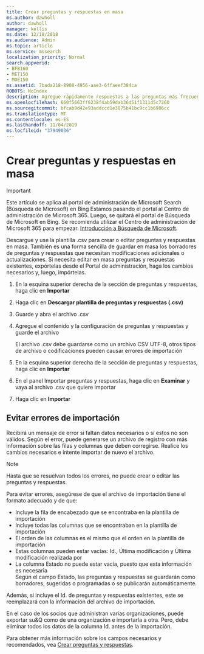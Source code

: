 ```yaml
---
title: Crear preguntas y respuestas en masa
ms.author: dawholl
author: dawholl
manager: kellis
ms.date: 12/18/2018
ms.audience: Admin
ms.topic: article
ms.service: mssearch
localization_priority: Normal
search.appverid:
- BFB160
- MET150
- MOE150
ms.assetid: 7bada218-8908-4956-aae3-6ffaeef384ca
ROBOTS: NoIndex
description: Agregue rápidamente respuestas a las preguntas más frecuentes con herramientas de importación en el portal de administración de Búsqueda de Microsoft
ms.openlocfilehash: 660f5663ff6238f4ab59dab36d51f1311d5c7260
ms.sourcegitcommit: bfcab9d42e93addccd1e3875b41bc9cc1b6986cc
ms.translationtype: MT
ms.contentlocale: es-ES
ms.lasthandoff: 11/04/2019
ms.locfileid: "37949036"
---
```

# <a name="bulk-create-qas"></a>Crear preguntas y respuestas en masa

> [!IMPORTANT]
> Este artículo se aplica al portal de administración de Microsoft Search (Búsqueda de Microsoft) en Bing Estamos pasando el portal al Centro de administración de Microsoft 365. Luego, se quitará el portal de Búsqueda de Microsoft en Bing. Se recomienda utilizar el Centro de administración de Microsoft 365 para empezar. [Introducción a Búsqueda de Microsoft](overview-microsoft-search.md).
    
Descargue y use la plantilla .csv para crear o editar preguntas y respuestas en masa. También es una forma sencilla de guardar en masa los borradores de preguntas y respuestas que necesitan modificaciones adicionales o actualizaciones. Si necesita editar en masa preguntas y respuestas existentes, expórtelas desde el Portal de administración, haga los cambios necesarios y, luego, impórtelas.
  
1. En la esquina superior derecha de la sección de preguntas y respuestas, haga clic en **Importar**
    
2. Haga clic en **Descargar plantilla de preguntas y respuestas (.csv)**
    
3. Guarde y abra el archivo .csv
    
4. Agregue el contenido y la configuración de preguntas y respuestas y guarde el archivo

    El archivo .csv debe guardarse como un archivo CSV UTF-8, otros tipos de archivo o codificaciones pueden causar errores de importación
    
5. En la esquina superior derecha de la sección de preguntas y respuestas, haga clic en **Importar**
    
6. En el panel Importar preguntas y respuestas, haga clic en **Examinar** y vaya al archivo .csv que quiere importar 
    
7. Haga clic en **Importar**

## <a name="prevent-import-errors"></a>Evitar errores de importación      
Recibirá un mensaje de error si faltan datos necesarios o si estos no son válidos. Según el error, puede generarse un archivo de registro con más información sobre las filas y columnas que deben corregirse. Realice los cambios necesarios e intente importar de nuevo el archivo.

> [!NOTE]
> Hasta que se resuelvan todos los errores, no puede crear o editar las preguntas y respuestas. 

Para evitar errores, asegúrese de que el archivo de importación tiene el formato adecuado y de que:
- Incluye la fila de encabezado que se encontraba en la plantilla de importación
- Incluye todas las columnas que se encontraban en la plantilla de importación
- El orden de las columnas es el mismo que el orden en la plantilla de importación
- Estas columnas pueden estar vacías: Id., Última modificación y Última modificación realizada por
- La columna Estado no puede estar vacía, puesto que esta información es necesaria  
Según el campo Estado, las preguntas y respuestas se guardarán como borradores, sugeridas o programadas o se publicarán automáticamente.

Además, si incluye el Id. de preguntas y respuestas existentes, este se reemplazará con la información del archivo de importación.

En el caso de los socios que administran varias organizaciones, puede exportar su&Q como de una organización e importarla a otra. Pero, debe eliminar todos los datos de la columna Id. antes de la importación.

Para obtener más información sobre los campos necesarios y recomendados, vea [Crear preguntas y respuestas](create-qas.md).

  

